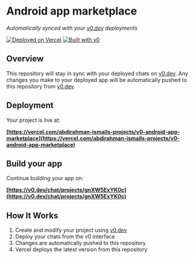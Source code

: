 # Android app marketplace

*Automatically synced with your [v0.dev](https://v0.dev) deployments*

[![Deployed on Vercel](https://img.shields.io/badge/Deployed%20on-Vercel-black?style=for-the-badge&logo=vercel)](https://vercel.com/abdirahman-ismails-projects/v0-android-app-marketplace)
[![Built with v0](https://img.shields.io/badge/Built%20with-v0.dev-black?style=for-the-badge)](https://v0.dev/chat/projects/gnXW5ExYK0c)

## Overview

This repository will stay in sync with your deployed chats on [v0.dev](https://v0.dev).
Any changes you make to your deployed app will be automatically pushed to this repository from [v0.dev](https://v0.dev).

## Deployment

Your project is live at:

**[https://vercel.com/abdirahman-ismails-projects/v0-android-app-marketplace](https://vercel.com/abdirahman-ismails-projects/v0-android-app-marketplace)**

## Build your app

Continue building your app on:

**[https://v0.dev/chat/projects/gnXW5ExYK0c](https://v0.dev/chat/projects/gnXW5ExYK0c)**

## How It Works

1. Create and modify your project using [v0.dev](https://v0.dev)
2. Deploy your chats from the v0 interface
3. Changes are automatically pushed to this repository
4. Vercel deploys the latest version from this repository